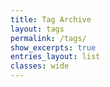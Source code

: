 ```yaml
---
title: Tag Archive
layout: tags
permalink: /tags/
show_excerpts: true
entries_layout: list
classes: wide
---
```

